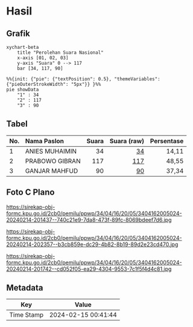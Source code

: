 # Hasil

## Grafik

```mermaid
xychart-beta
    title "Perolehan Suara Nasional"
    x-axis [01, 02, 03]
    y-axis "Suara" 0 --> 117
    bar [34, 117, 90]
```

```mermaid
%%{init: {"pie": {"textPosition": 0.5}, "themeVariables": {"pieOuterStrokeWidth": "5px"}} }%%
pie showData
    "1" : 34
    "2" : 117
    "3" : 90
```

## Tabel

| No. | Nama Paslon    | Suara | Suara (raw) | Persentase |
|:--- |:-------------- | -----:| -----------:| ----------:|
| 1   | ANIES MUHAIMIN | 34    | [34][p-1]   | 14,11      |
| 2   | PRABOWO GIBRAN | 117   | [117][p-2]  | 48,55      |
| 3   | GANJAR MAHFUD  | 90    | [90][p-3]   | 37,34      |


[p-1]: https://github.com/gigit-pemilu/pemilu-2024/blob/main/pilpres/hitung-suara/sub/34-di-yogyakarta/sub/04-sleman/sub/16-pakem/sub/2005-hargobinangun/sub/024-tps/sub/paslon-1.txt
[p-2]: https://github.com/gigit-pemilu/pemilu-2024/blob/main/pilpres/hitung-suara/sub/34-di-yogyakarta/sub/04-sleman/sub/16-pakem/sub/2005-hargobinangun/sub/024-tps/sub/paslon-2.txt
[p-3]: https://github.com/gigit-pemilu/pemilu-2024/blob/main/pilpres/hitung-suara/sub/34-di-yogyakarta/sub/04-sleman/sub/16-pakem/sub/2005-hargobinangun/sub/024-tps/sub/paslon-3.txt

## Foto C Plano

https://sirekap-obj-formc.kpu.go.id/2cb0/pemilu/ppwp/34/04/16/20/05/3404162005024-20240214-201437--740c21e9-7da8-473f-89fc-8069bdeef7d6.jpg

https://sirekap-obj-formc.kpu.go.id/2cb0/pemilu/ppwp/34/04/16/20/05/3404162005024-20240214-202357--b3cb859e-dc29-4b82-8b19-89d2e23cd470.jpg

https://sirekap-obj-formc.kpu.go.id/2cb0/pemilu/ppwp/34/04/16/20/05/3404162005024-20240214-201742--cd052f05-ea29-4304-9553-7c1f5f4d4c81.jpg


## Metadata

| Key        | Value               |
| ---------- | ------------------- |
| Time Stamp | 2024-02-15 00:41:44 |



